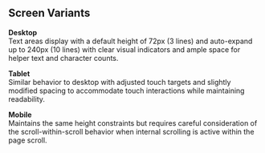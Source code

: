 ## Screen Variants

**Desktop**  
Text areas display with a default height of 72px (3 lines) and auto-expand up to 240px (10 lines) with clear visual indicators and ample space for helper text and character counts.

**Tablet**  
Similar behavior to desktop with adjusted touch targets and slightly modified spacing to accommodate touch interactions while maintaining readability.

**Mobile**  
Maintains the same height constraints but requires careful consideration of the scroll-within-scroll behavior when internal scrolling is active within the page scroll.